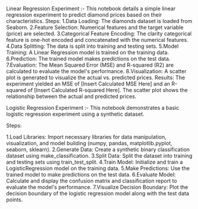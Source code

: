 Linear Regression Experiment :-
This notebook details a simple linear regression experiment to predict diamond prices based on their characteristics.
Steps:
   1.Data Loading: The diamonds dataset is loaded from Seaborn.
   2.Feature Selection: Numerical features and the target variable (price) are selected.
   3.Categorical Feature Encoding: The clarity categorical feature is one-hot encoded and concatenated with the numerical features.
   4.Data Splitting: The data is split into training and testing sets.
   5.Model Training: A Linear Regression model is trained on the training data.
   6.Prediction: The trained model makes predictions on the test data.
   7.Evaluation: The Mean Squared Error (MSE) and R-squared (R2) are calculated to evaluate the model's performance.
   8.Visualization: A scatter plot is generated to visualize the actual vs. predicted prices.
Results:
   The experiment yielded an MSE of [Insert Calculated MSE Here] and an R-squared of [Insert Calculated R-squared Here]. The scatter plot shows the relationship between the actual and predicted prices.

Logistic Regression Experiment :-
This notebook demonstrates a basic logistic regression experiment using a synthetic dataset.

Steps:

  1.Load Libraries: Import necessary libraries for data manipulation, visualization, and model building (numpy, pandas,             matplotlib.pyplot, seaborn, sklearn).
  2.Generate Data: Create a synthetic binary classification dataset using make_classification.
  3.Split Data: Split the dataset into training and testing sets using train_test_split.
  4.Train Model: Initialize and train a LogisticRegression model on the training data.
  5.Make Predictions: Use the trained model to make predictions on the test data.
  6.Evaluate Model: Calculate and display the confusion matrix and classification report to evaluate the model's performance.
  7.Visualize Decision Boundary: Plot the decision boundary of the logistic regression model along with the test data points.
